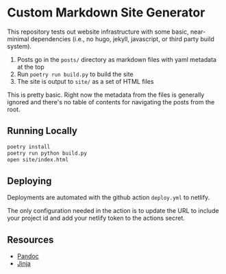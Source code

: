 # Custom Markdown Site Generator

This repository tests out website infrastructure with some basic, near-minimal dependencies (i.e., no hugo, jekyll, javascript, or third party build system).

1. Posts go in the `posts/` directory as markdown files with yaml metadata at the top
2. Run `poetry run build.py` to build the site
3. The site is output to `site/` as a set of HTML files

This is pretty basic. Right now the metadata from the files is generally ignored and there's no table of contents for navigating the posts from the root.

## Running Locally

```bash
poetry install
poetry run python build.py
open site/index.html
```

## Deploying

Deployments are automated with the github action `deploy.yml` to netlify.

The only configuration needed in the action is to update the URL to include your project id and add your netlify token to the actions secret.

## Resources

- [Pandoc](https://pandoc.org/demos.html)
- [Jinja](https://realpython.com/primer-on-jinja-templating/)
